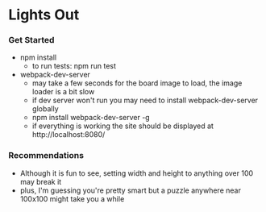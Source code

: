 # Lights Out
### Get Started
  - npm install
	- to run tests: npm run test
  - webpack-dev-server
	- may take a few seconds for the board image to load, the image loader is a bit slow
	- if dev server won't run you may need to install webpack-dev-server globally
	- npm install webpack-dev-server -g
	- if everything is working the site should be displayed at http://localhost:8080/

### Recommendations
  - Although it is fun to see, setting width and height to anything over 100 may break it
  - plus, I'm guessing you're pretty smart but a puzzle anywhere near 100x100 might take you a while
